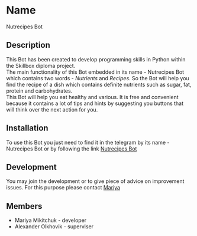 # Name
Nutrecipes Bot

## Description
This Bot has been created to develop programming skills in Python within the Skillbox diploma project.<br>The main functionality of this Bot 
embedded in its name - Nutrecipes Bot which contains two words - *Nutrients* and *Recipes*. So the Bot will help you find the recipe of a dish which contains definite nutrients such as sugar, fat, protein and carbohydrates.<br>This Bot will help you eat healthy and various. It is free and convenient because it contains a lot of tips and hints by suggesting you buttons  that will think over the next action for you.

## Installation
To use this Bot you just need to find it in the telegram by its name - Nutrecipes Bot or by following the link [Nutrecipes Bot](t.me/NutrecipesBot)

## Development
You may join the development or to give piece of advice on improvement issues. For this purpose please contact [Mariya](mailto:6742517@gmail.com)

## Members

- Mariya Mikitchuk - developer
- Alexander Olkhovik - superviser
